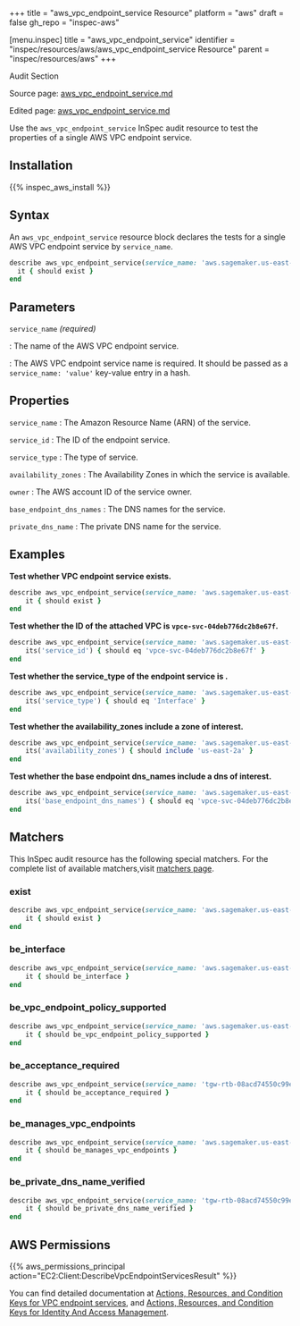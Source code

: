 +++
title = "aws_vpc_endpoint_service Resource"
platform = "aws"
draft = false
gh_repo = "inspec-aws"

[menu.inspec]
title = "aws_vpc_endpoint_service"
identifier = "inspec/resources/aws/aws_vpc_endpoint_service Resource"
parent = "inspec/resources/aws"
+++

<div class="admonition-note">
<p class="admonition-note-title">Audit Section</p>
<div class="admonition-note-text">
<p>Source page: <a href="https://github.com/inspec/inspec-aws/blob/main/docs/resources/aws_vpc_endpoint_service.md">aws_vpc_endpoint_service.md</a></p>
<p>Edited page: <a href="https://github.com/ianmadd/inspec-aws/blob/im/hugo/docs-chef-io/content/inspec/resources/aws_vpc_endpoint_service.md">aws_vpc_endpoint_service.md</a></p>
</div>
</div>



Use the `aws_vpc_endpoint_service` InSpec audit resource to test the properties of a single AWS VPC endpoint service.

## Installation

{{% inspec_aws_install %}}

## Syntax

An `aws_vpc_endpoint_service` resource block declares the tests for a single AWS VPC endpoint service by `service_name`.

```ruby
describe aws_vpc_endpoint_service(service_name: 'aws.sagemaker.us-east-2.notebook') do
  it { should exist }
end
```

## Parameters

`service_name` _(required)_

: The name of the AWS VPC endpoint service.

: The AWS VPC endpoint service name is required.
  It should be passed as a `service_name: 'value'` key-value entry in a hash.

## Properties

`service_name`
: The Amazon Resource Name (ARN) of the service.

`service_id`
: The ID of the endpoint service.

`service_type`
: The type of service.

`availability_zones`
: The Availability Zones in which the service is available.

`owner`
: The AWS account ID of the service owner.

`base_endpoint_dns_names`
: The DNS names for the service.

`private_dns_name`
: The private DNS name for the service.

## Examples

**Test whether VPC endpoint service exists.**

```ruby
describe aws_vpc_endpoint_service(service_name: 'aws.sagemaker.us-east-2.notebook') do
    it { should exist }
end
```

**Test whether the ID of the attached VPC is `vpce-svc-04deb776dc2b8e67f`.**

```ruby
describe aws_vpc_endpoint_service(service_name: 'aws.sagemaker.us-east-2.notebook') do
    its('service_id') { should eq 'vpce-svc-04deb776dc2b8e67f' }
end
```

**Test whether the service_type of the endpoint service is .**

```ruby
describe aws_vpc_endpoint_service(service_name: 'aws.sagemaker.us-east-2.notebook') do
    its('service_type') { should eq 'Interface' }
end
```

**Test whether the availability_zones include a zone of interest.**

```ruby
describe aws_vpc_endpoint_service(service_name: 'aws.sagemaker.us-east-2.notebook') do
    its('availability_zones') { should include 'us-east-2a' }
end
```

**Test whether the base endpoint dns_names include a dns of interest.**

```ruby
describe aws_vpc_endpoint_service(service_name: 'aws.sagemaker.us-east-2.notebook') do
    its('base_endpoint_dns_names') { should eq 'vpce-svc-04deb776dc2b8e67f.us-east-2.vpce.amazonaws.com' }
end
```

## Matchers

This InSpec audit resource has the following special matchers. For the complete list of available matchers,visit [matchers page](https://www.inspec.io/docs/reference/matchers/).

### exist

```ruby
describe aws_vpc_endpoint_service(service_name: 'aws.sagemaker.us-east-2.notebook') do
    it { should exist }
end
```

### be_interface

```ruby
describe aws_vpc_endpoint_service(service_name: 'aws.sagemaker.us-east-2.notebook') do
    it { should be_interface }
end
```

### be_vpc_endpoint_policy_supported

```ruby
describe aws_vpc_endpoint_service(service_name: 'aws.sagemaker.us-east-2.notebook') do
    it { should be_vpc_endpoint_policy_supported }
end
```

### be_acceptance_required

```ruby
describe aws_vpc_endpoint_service(service_name: 'tgw-rtb-08acd74550c99e911', cidr_block: '0.0.0.0/16') do
    it { should be_acceptance_required }
end
```

### be_manages_vpc_endpoints

```ruby
describe aws_vpc_endpoint_service(service_name: 'aws.sagemaker.us-east-2.notebook') do
    it { should be_manages_vpc_endpoints }
end
```

### be_private_dns_name_verified

```ruby
describe aws_vpc_endpoint_service(service_name: 'tgw-rtb-08acd74550c99e911', cidr_block: '0.0.0.0/17') do
    it { should be_private_dns_name_verified }
end
```

## AWS Permissions

{{% aws_permissions_principal action="EC2:Client:DescribeVpcEndpointServicesResult" %}}

You can find detailed documentation at [Actions, Resources, and Condition Keys for VPC endpoint services](https://docs.amazonaws.cn/en_us/vpc/latest/userguide/vpc-policy-examples.html), and [Actions, Resources, and Condition Keys for Identity And Access Management](https://docs.aws.amazon.com/IAM/latest/UserGuide/list_identityandaccessmanagement.html).
